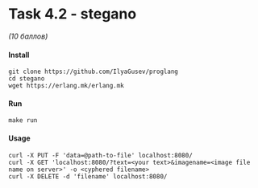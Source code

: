 # Task 4.2 - stegano #
*(10 баллов)*

#### Install ####
```
git clone https://github.com/IlyaGusev/proglang
cd stegano
wget https://erlang.mk/erlang.mk
```
  
#### Run ####
```
make run
```

#### Usage ####
```
curl -X PUT -F 'data=@path-to-file' localhost:8080/
curl -X GET 'localhost:8080/?text=<your text>&imagename=<image file name on server>' -o <cyphered filename>
curl -X DELETE -d 'filename' localhost:8080/
```
